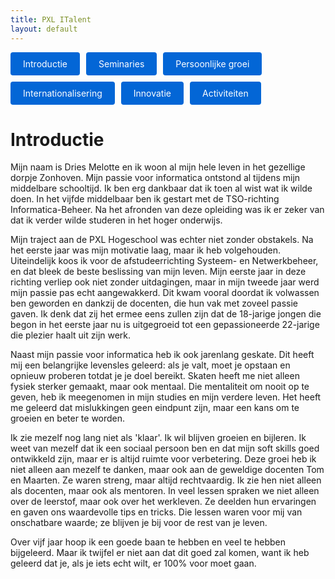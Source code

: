 ```yaml
---
title: PXL ITalent
layout: default
---
```


<p style="display: flex; flex-wrap: wrap; gap: 10px;">
  <a href="./" style="background: #0366d6; color: #fff; padding: 10px 20px; border-radius: 4px; text-decoration: none;">
    Introductie
  </a>
  <a href="./seminaries.html" style="background: #0366d6; color: #fff; padding: 10px 20px; border-radius: 4px; text-decoration: none;">
    Seminaries
  </a>
  <a href="./persoonlijke_groei.html" style="background: #0366d6; color: #fff; padding: 10px 20px; border-radius: 4px; text-decoration: none;">
    Persoonlijke groei
  </a>
  <a href="./internationalisering.html" style="background: #0366d6; color: #fff; padding: 10px 20px; border-radius: 4px; text-decoration: none;">
    Internationalisering
  </a>
  <a href="./innovatie.html" style="background: #0366d6; color: #fff; padding: 10px 20px; border-radius: 4px; text-decoration: none;">
    Innovatie
  </a>
  <a href="./activiteiten.html" style="background: #0366d6; color: #fff; padding: 10px 20px; border-radius: 4px; text-decoration: none;">
    Activiteiten
  </a>
</p>

# Introductie

Mijn naam is Dries Melotte en ik woon al mijn hele leven in het gezellige dorpje Zonhoven. Mijn passie voor informatica ontstond al tijdens mijn middelbare schooltijd. Ik ben erg dankbaar dat ik toen al wist wat ik wilde doen. In het vijfde middelbaar ben ik gestart met de TSO-richting Informatica-Beheer. Na het afronden van deze opleiding was ik er zeker van dat ik verder wilde studeren in het hoger onderwijs.

Mijn traject aan de PXL Hogeschool was echter niet zonder obstakels. Na het eerste jaar was mijn motivatie laag, maar ik heb volgehouden. Uiteindelijk koos ik voor de afstudeerrichting Systeem- en Netwerkbeheer, en dat bleek de beste beslissing van mijn leven. Mijn eerste jaar in deze richting verliep ook niet zonder uitdagingen, maar in mijn tweede jaar werd mijn passie pas echt aangewakkerd. Dit kwam vooral doordat ik volwassen ben geworden en dankzij de docenten, die hun vak met zoveel passie gaven. Ik denk dat zij het ermee eens zullen zijn dat de 18-jarige jongen die begon in het eerste jaar nu is uitgegroeid tot een gepassioneerde 22-jarige die plezier haalt uit zijn werk.

Naast mijn passie voor informatica heb ik ook jarenlang geskate. Dit heeft mij een belangrijke levensles geleerd: als je valt, moet je opstaan en opnieuw proberen totdat je je doel bereikt. Skaten heeft me niet alleen fysiek sterker gemaakt, maar ook mentaal. Die mentaliteit om nooit op te geven, heb ik meegenomen in mijn studies en mijn verdere leven. Het heeft me geleerd dat mislukkingen geen eindpunt zijn, maar een kans om te groeien en beter te worden.

Ik zie mezelf nog lang niet als 'klaar'. Ik wil blijven groeien en bijleren. Ik weet van mezelf dat ik een sociaal persoon ben en dat mijn soft skills goed ontwikkeld zijn, maar er is altijd ruimte voor verbetering. Deze groei heb ik niet alleen aan mezelf te danken, maar ook aan de geweldige docenten Tom en Maarten. Ze waren streng, maar altijd rechtvaardig. Ik zie hen niet alleen als docenten, maar ook als mentoren. In veel lessen spraken we niet alleen over de leerstof, maar ook over het werkleven. Ze deelden hun ervaringen en gaven ons waardevolle tips en tricks. Die lessen waren voor mij van onschatbare waarde; ze blijven je bij voor de rest van je leven.

Over vijf jaar hoop ik een goede baan te hebben en veel te hebben bijgeleerd. Maar ik twijfel er niet aan dat dit goed zal komen, want ik heb geleerd dat je, als je iets echt wilt, er 100% voor moet gaan.